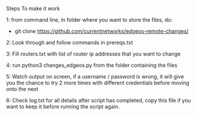 Steps To make it work

1: from command line, in folder where you want to store the files, do:  
   - git clone https://github.com/currentnetworks/edgeos-remote-changes/  

2: Look through and follow commands in prereqs.txt  

3: Fill routers.txt with list of router ip addresses that you want to change  

4: run python3 changes_edgeos.py from the folder containing the files  

5: Watch output on screen, if a username / password is wrong, it will give you the chance to try 2 more times with different credentials before moving onto the next  

6: Check log.txt for all details after script has completed, copy this file if you want to keep it before running the script again. 
    